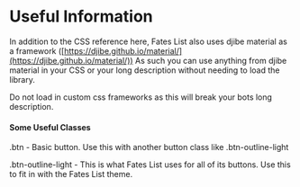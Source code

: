 # Useful Information

In addition to the CSS reference here, Fates List also uses djibe material as a framework ([https://djibe.github.io/material/](https://djibe.github.io/material/)) As such you can use anything from djibe material in your CSS or your long description without needing to load the library.

Do not load in custom css frameworks as this will break your bots long description.

#### Some Useful Classes

.btn - Basic button. Use this with another button class like .btn-outline-light

.btn-outline-light - This is what Fates List uses for all of its buttons. Use this to fit in with the Fates List theme.


